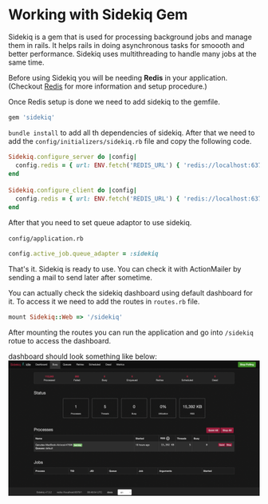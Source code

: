 # Working with Sidekiq Gem

Sidekiq is a gem that is used for processing background jobs and manage them in rails. It helps rails in doing asynchronous tasks for smoooth and better performance. Sidekiq uses multithreading to handle many jobs at the same time.

Before using Sidekiq you will be needing **Redis** in your application.  
(Checkout [Redis](./redis.md) for more information and setup procedure.)

Once Redis setup is done we need to add sidekiq to the gemfile.
```ruby
gem 'sidekiq'
```

`bundle install` to add all th dependencies of sidekiq. After that we need to add the `config/initializers/sidekiq.rb` file and copy the following code.
```ruby
Sidekiq.configure_server do |config|
  config.redis = { url: ENV.fetch('REDIS_URL') { 'redis://localhost:6379/1' } }
end

Sidekiq.configure_client do |config|
  config.redis = { url: ENV.fetch('REDIS_URL') { 'redis://localhost:6379/1' } }
end
```

After that you need to set queue adaptor to use sidekiq.

`config/application.rb`
```ruby
config.active_job.queue_adapter = :sidekiq
```

That's it. Sidekiq is ready to use. You can check it with ActionMailer by sending a mail to send later after sometime.

You can actually check the sidekiq dashboard using default dashboard for it. To access it we need to add the routes in `routes.rb` file.

```ruby
mount Sidekiq::Web => '/sidekiq'
```

After mounting the routes you can run the application and go into `/sidekiq` rotue to access the dashboard.

dashboard should look something like below:
![sidekiq dashboard](./screenshots/sidekiq_dashboard.png)